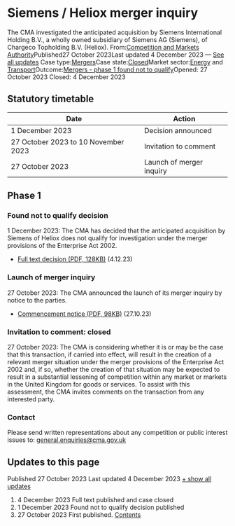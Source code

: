 # Siemens / Heliox merger inquiry
The CMA investigated the anticipated acquisition by Siemens International Holding B.V., a wholly owned subsidiary of Siemens AG (Siemens), of Chargeco Topholding B.V. (Heliox).
From:[Competition and Markets Authority](/government/organisations/competition-and-markets-authority)Published27 October 2023Last updated
4 December 2023
— [See all updates](#full-publication-update-history)
Case type:[Mergers](/cma-cases?case_type%5B%5D=mergers)Case state:[Closed](/cma-cases?case_state%5B%5D=closed)Market sector:[Energy](/cma-cases?market_sector%5B%5D=energy) and [Transport](/cma-cases?market_sector%5B%5D=transport)Outcome:[Mergers - phase 1 found not to qualify](/cma-cases?outcome_type%5B%5D=mergers-phase-1-found-not-to-qualify)Opened:
27 October 2023
Closed:
4 December 2023
## Statutory timetable
| Date | Action |
| --- | --- |
| 1 December 2023 | Decision announced |
| 27 October 2023 to 10 November 2023 | Invitation to comment |
| 27 October 2023 | Launch of merger inquiry |
## Phase 1
### Found not to qualify decision
1 December 2023: The CMA has decided that the anticipated acquisition by Siemens of Heliox does not qualify for investigation under the merger provisions of the Enterprise Act 2002.
- [Full text decision (PDF, 128KB)](https://assets.publishing.service.gov.uk/media/656d88830f12ef070e3e011c/Full_text_decision.pdf) (4.12.23)
### Launch of merger inquiry
27 October 2023: The CMA announced the launch of its merger inquiry by notice to the parties.
- [Commencement notice (PDF, 98KB)](https://assets.publishing.service.gov.uk/media/653a75dd80884d000df71ba4/Commencement_notice__.pdf) (27.10.23)
### Invitation to comment: closed
27 October 2023: The CMA is considering whether it is or may be the case that this transaction, if carried into effect, will result in the creation of a relevant merger situation under the merger provisions of the Enterprise Act 2002 and, if so, whether the creation of that situation may be expected to result in a substantial lessening of competition within any market or markets in the United Kingdom for goods or services.
To assist with this assessment, the CMA invites comments on the transaction from any interested party.
### Contact
Please send written representations about any competition or public interest issues to: [general.enquiries@cma.gov.uk](mailto:general.enquiries@cma.gov.uk)
## Updates to this page
Published 27 October 2023
Last updated 4 December 2023
[+ show all updates](#full-history)
1. 4 December 2023
Full text published and case closed
2. 1 December 2023
Found not to qualify decision published
3. 27 October 2023
First published.
[Contents](#contents)